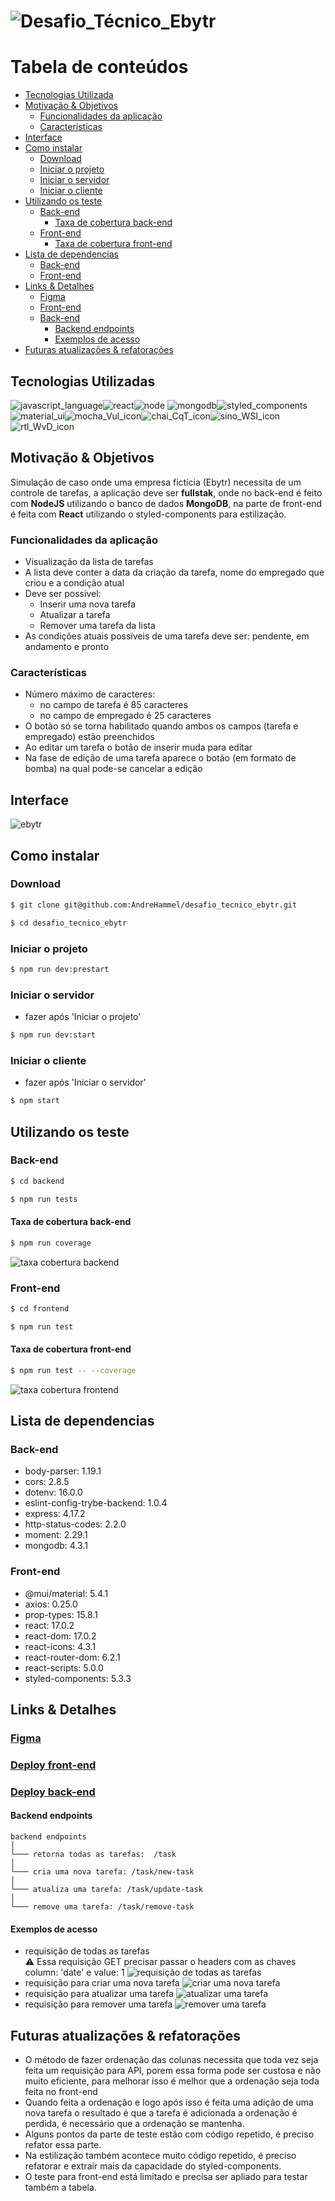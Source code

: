 # ![Desafio_Técnico_Ebytr](https://user-images.githubusercontent.com/54488551/154362193-4e1e1c0d-5e51-4b6d-89ee-37cde814cd9f.png)

Tabela de conteúdos
=================
<!--ts-->
  * [Tecnologias Utilizada](#tecnologias-utilizadas)
  * [Motivação & Objetivos](#Motivação--Objetivos)
    * [Funcionalidades da aplicação](#funcionalidades-da-aplicação)
    * [Características](#características)
  * [Interface](#Interface)
  * [Como instalar](#como-instalar)
    * [Download](#download)
    * [Iniciar o projeto](#iniciar-o-projeto)
    * [Iniciar o servidor](#iniciar-o-servidor)
    * [Iniciar o cliente](#iniciar-o-cliente)
  * [Utilizando os teste](#utilizando-os-teste)
    * [Back-end](#back-end)
      * [Taxa de cobertura back-end](#taxa-de-cobertura-back-end)
    * [Front-end](#front-end)
      * [Taxa de cobertura front-end](#taxa-de-cobertura-front-end)
  * [Lista de dependencias](#lista-de-dependencias)
    * [Back-end](#back-end)
    * [Front-end](#front-end)
  * [Links & Detalhes](#links--detalhes)
    * [Figma](#figma)
    * [Front-end](#deploy-front-end)
    * [Back-end](#deploy-front-end)
      * [Backend endpoints](#backend-endpoints)
      * [Exemplos de acesso](#exemplos-de-acesso)
  * [Futuras atualizações & refatorações](#futuras-atualizações--refatorações)
<!--te-->
## Tecnologias Utilizadas
  ![javascript_language](https://user-images.githubusercontent.com/54488551/154150106-83a4f955-ecdc-4e8d-bb42-370412a1cfe0.png)![react](https://user-images.githubusercontent.com/54488551/154149932-cd5e451e-4384-40bc-8907-6ee50cb989c5.png)![node](https://user-images.githubusercontent.com/54488551/154150313-7e77d116-dfe0-4070-9bab-3790f03d0b62.png)
![mongodb](https://user-images.githubusercontent.com/54488551/154150227-4dc78f24-5d20-4f08-bf9a-97f5c45e4c78.png)![styled_components](https://user-images.githubusercontent.com/54488551/154152151-53f25e42-8893-4e61-b77e-c81bcdf36394.png)![material_ui](https://user-images.githubusercontent.com/54488551/154157869-0ab970ba-86de-470d-8fc4-b7ce7b783476.png)![mocha_Vul_icon](https://user-images.githubusercontent.com/54488551/154360297-6f7c3756-363e-4e65-9a03-7d7c57ce3044.png)![chai_CqT_icon](https://user-images.githubusercontent.com/54488551/154359766-deb5c3a8-c559-4ff3-a19c-8480208858a1.png)![sino_WSI_icon](https://user-images.githubusercontent.com/54488551/154360504-30452629-7e14-41d2-af54-d64f204b12de.png)![rtl_WvD_icon](https://user-images.githubusercontent.com/54488551/154360701-d26bf9f1-7232-41a6-8a48-bb3e287582f4.png)


## Motivação & Objetivos

  Simulação de caso onde uma empresa fictícia (Ebytr) necessita de um controle de tarefas, a aplicação deve ser **fullstak**, onde no back-end é feito com **NodeJS** utilizando o banco de dados **MongoDB**, na parte de front-end é feita com **React** utilizando o styled-components para estilização.

### Funcionalidades da aplicação

  - Visualização da lista de tarefas
  - A lista deve conter a data da criação da tarefa, nome do empregado que criou e a condição atual
  - Deve ser possível:
      * Inserir uma nova tarefa
      * Atualizar a tarefa
      * Remover uma tarefa da lista
  - As condições atuais possíveis de uma tarefa deve ser: pendente, em andamento e pronto

### Características

  - Número máximo de caracteres:
    * no campo de tarefa é 85 caracteres
    * no campo de empregado é 25 caracteres
  - O botão só se torna habilitado quando ambos os campos (tarefa e empregado) estão preenchidos
  - Ao editar um tarefa o botão de inserir muda para editar
  - Na fase de edição de uma tarefa aparece o botão (em formato de bomba) na qual pode-se cancelar a edição

## Interface
![ebytr](https://user-images.githubusercontent.com/54488551/154064637-8977b188-c114-46da-b5cf-a0caa04482b3.gif)

## Como instalar

### Download

```sh
$ git clone git@github.com:AndreHammel/desafio_tecnico_ebytr.git
```

```sh
$ cd desafio_tecnico_ebytr
```
### Iniciar o projeto

```sh
$ npm run dev:prestart
```

### Iniciar o servidor
- fazer após 'Iniciar o projeto'

```sh
$ npm run dev:start
```

### Iniciar o cliente
- fazer após 'Iniciar o servidor'

```sh
$ npm start
```

## Utilizando os teste

### Back-end

```sh
$ cd backend
```

```sh
$ npm run tests
```

#### Taxa de cobertura back-end

```sh
$ npm run coverage
```
![taxa cobertura backend](https://user-images.githubusercontent.com/54488551/154141214-0206fac0-f729-4765-87d2-86d2dce01c1e.png)

### Front-end

```sh
$ cd frontend
```

```sh
$ npm run test
```


#### Taxa de cobertura front-end

```sh
$ npm run test -- --coverage
```

![taxa cobertura frontend](https://user-images.githubusercontent.com/54488551/154357564-77b1d6d2-4eb4-4b8e-9f1f-fba39668c4f2.png)

## Lista de dependencias

### Back-end

* body-parser: 1.19.1
* cors: 2.8.5
* dotenv: 16.0.0
* eslint-config-trybe-backend: 1.0.4
* express: 4.17.2
* http-status-codes: 2.2.0
* moment: 2.29.1
* mongodb: 4.3.1

### Front-end

* @mui/material: 5.4.1
* axios: 0.25.0
* prop-types: 15.8.1
* react: 17.0.2
* react-dom: 17.0.2
* react-icons: 4.3.1
* react-router-dom: 6.2.1
* react-scripts: 5.0.0
* styled-components: 5.3.3

## Links & Detalhes


### [Figma](https://www.figma.com/file/Vli77MPIoMZMwpqSTtQDrX/Desafio-T%C3%A9cnico---Ebytr?node-id=0%3A1)

### [Deploy front-end](https://frontend-ebytr-1000.herokuapp.com/task-management)

### [Deploy back-end](https://backend-ebytr-1000.herokuapp.com/task)

#### Backend endpoints
```
backend endpoints
│
└─── retorna todas as tarefas:  /task
│
└─── cria uma nova tarefa: /task/new-task
│
└─── atualiza uma tarefa: /task/update-task
│
└─── remove uma tarefa: /task/remove-task
```
#### Exemplos de acesso

* requisição de todas as tarefas\
:warning: Essa requisição GET precisar passar o headers com as chaves column: 'date' e value: 1
![requisição de todas as tarefas](https://user-images.githubusercontent.com/54488551/154137855-a96789cc-4ff0-440c-80e2-ea8963736425.png)
* requisição para criar uma nova tarefa
![criar uma nova tarefa](https://user-images.githubusercontent.com/54488551/154138040-a85cdaf5-c6fb-4ccd-87cb-8bfcbf5bbdc8.png)
* requisição para atualizar uma tarefa
![atualizar uma tarefa](https://user-images.githubusercontent.com/54488551/154138074-7d552ef1-c297-448f-a84a-509c87f30167.png)
* requisição para remover uma tarefa
![remover uma tarefa](https://user-images.githubusercontent.com/54488551/154138086-2142a0c2-88b6-4512-9412-3c5bc85664af.png)

## Futuras atualizações & refatorações

* O método de fazer ordenação das colunas necessita que toda vez seja feita um requisição para API, porem essa forma pode ser custosa e não muito eficiente, para melhorar isso é melhor que a ordenação seja toda feita no front-end
* Quando feita a ordenação e logo após isso é feita uma adição de uma nova tarefa o resultado é que a tarefa é adicionada a ordenação é perdida, é necessário que a ordenação se mantenha.
* Alguns pontos da parte de teste estão com código repetido, é preciso refator essa parte.
* Na estilização também acontece muito código repetido, é preciso refatorar e extrair mais da capacidade do styled-components.
* O teste para front-end está limitado e precisa ser apliado para testar também a tabela.